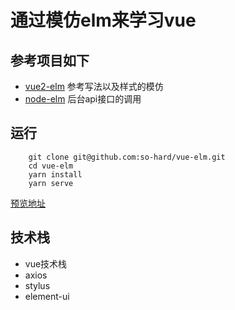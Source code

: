 # 通过模仿elm来学习vue

## 参考项目如下

+ [vue2-elm](https://github.com/bailicangdu/vue2-elm) 参考写法以及样式的模仿
+ [node-elm](https://github.com/bailicangdu/node-elm) 后台api接口的调用

## 运行

```shell
    git clone git@github.com:so-hard/vue-elm.git
    cd vue-elm
    yarn install
    yarn serve
```

[预览地址](https://so-hard.github.io/vue-elm/dist)

## 技术栈

+ vue技术栈
+ axios
+ stylus
+ element-ui
